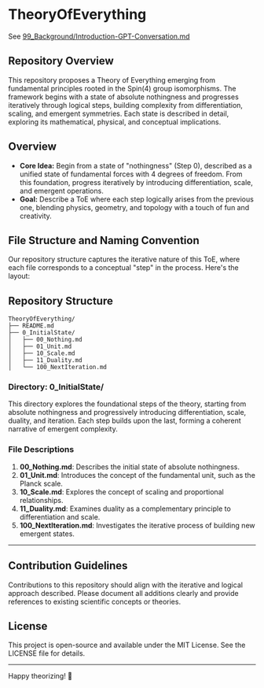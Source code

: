 # TheoryOfEverything
See [99_Background/Introduction-GPT-Conversation.md](99_Background/Introduction-GPT-Conversation.md)

## Repository Overview
This repository proposes a Theory of Everything emerging from fundamental principles rooted in the Spin(4) group isomorphisms. The framework begins with a state of absolute nothingness and progresses iteratively through logical steps, building complexity from differentiation, scaling, and emergent symmetries. Each state is described in detail, exploring its mathematical, physical, and conceptual implications.

## Overview
- **Core Idea:** Begin from a state of "nothingness" (Step 0), described as a unified state of fundamental forces with 4 degrees of freedom. From this foundation, progress iteratively by introducing differentiation, scale, and emergent operations.
- **Goal:** Describe a ToE where each step logically arises from the previous one, blending physics, geometry, and topology with a touch of fun and creativity.

## File Structure and Naming Convention
Our repository structure captures the iterative nature of this ToE, where each file corresponds to a conceptual "step" in the process. Here's the layout:

## Repository Structure
```
TheoryOfEverything/
├── README.md
├── 0_InitialState/
│   ├── 00_Nothing.md
│   ├── 01_Unit.md
│   ├── 10_Scale.md
│   ├── 11_Duality.md
│   └── 100_NextIteration.md
```

### Directory: 0_InitialState/
This directory explores the foundational steps of the theory, starting from absolute nothingness and progressively introducing differentiation, scale, duality, and iteration. Each step builds upon the last, forming a coherent narrative of emergent complexity.

### File Descriptions
1. **00_Nothing.md**: Describes the initial state of absolute nothingness.
2. **01_Unit.md**: Introduces the concept of the fundamental unit, such as the Planck scale.
3. **10_Scale.md**: Explores the concept of scaling and proportional relationships.
4. **11_Duality.md**: Examines duality as a complementary principle to differentiation and scale.
5. **100_NextIteration.md**: Investigates the iterative process of building new emergent states.

---

## Contribution Guidelines
Contributions to this repository should align with the iterative and logical approach described. Please document all additions clearly and provide references to existing scientific concepts or theories.


## License
This project is open-source and available under the MIT License. See the LICENSE file for details.

---

Happy theorizing! 🚀
